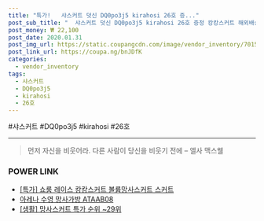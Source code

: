 ```yaml
--- 
title: "특가!   샤스커트 덧신 DQ0po3j5 kirahosi 26호 증..." 
post_sub_title: "  샤스커트 덧신 DQ0po3j5 kirahosi 26호 증정 캉캉스커트 해외배송 망사스커트" 
post_money: ₩ 22,100 
post_date: 2020.01.31 
post_img_url: https://static.coupangcdn.com/image/vendor_inventory/7015/129416eed5f79b91f04a1beef755943a08a76650c4aacde655e20ae1e865.jpg 
post_link_url: https://coupa.ng/bnJDfK 
categories: 
  - vendor_inventory 
tags: 
  - 샤스커트 
  - DQ0po3j5 
  - kirahosi 
  - 26호 
--- 
```

  #샤스커트 #DQ0po3j5 #kirahosi #26호 
<hr> 

> 먼저 자신을 비웃어라. 다른 사람이 당신을 비웃기 전에  – 엘사 맥스웰 


### POWER LINK

* <a href="https://blog.naver.com/santokki14/221790918704" target="_blank">[특가] 쇼룸 레이스 캉캉스커트 볼륨망사스커트 스커트</a>
* <a href="https://blog.naver.com/fasyy4321/221788596636" target="_blank">아레나 수영 망사가방 ATAAB08</a>
* <a href="https://blog.naver.com/sakai111/221790835019" target="_blank"> [생활] 망사스커트 특가 순위 ~29위</a>
